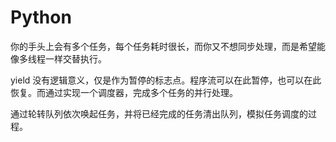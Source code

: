# Python 

你的手头上会有多个任务，每个任务耗时很长，而你又不想同步处理，而是希望能像多线程一样交替执行。

yield 没有逻辑意义，仅是作为暂停的标志点。程序流可以在此暂停，也可以在此恢复。而通过实现一个调度器，完成多个任务的并行处理。

通过轮转队列依次唤起任务，并将已经完成的任务清出队列，模拟任务调度的过程。
